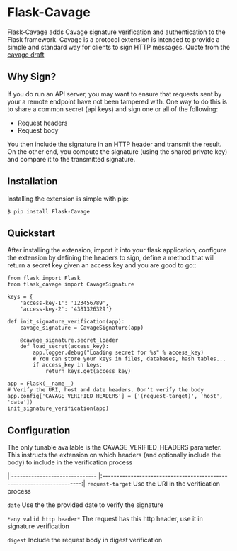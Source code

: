 Flask-Cavage
=======================================

Flask-Cavage adds Cavage signature verification and authentication to the
Flask framework. Cavage is a protocol extension is intended to provide a 
simple and standard way for clients to sign HTTP messages. 
Quote from the [cavage draft](https://tools.ietf.org/html/draft-cavage-http-signatures-03)

Why Sign?
-----------
If you do run an API server, you may want to ensure that requests sent by your a
remote endpoint have not been tampered with. One way to do this is to share a common secret 
(api keys) and sign one or all of the following:

* Request headers
* Request body

You then include the signature in an HTTP header and transmit the result. On the other end,
you compute the signature (using the shared private key) and compare it to the transmitted signature.

Installation
------------
Installing the extension is simple with pip:

    $ pip install Flask-Cavage


Quickstart
----------

After installing the extension, import it into your flask application, 
configure the extension by defining the headers to sign, define a method
that will return a secret key given an access key and you are good to go::

    from flask import Flask
    from flask_cavage import CavageSignature

    keys = {
        'access-key-1': '123456789',
        'access-key-2': '4381326329'}

    def init_signature_verification(app):
        cavage_signature = CavageSignature(app)

        @cavage_signature.secret_loader
        def load_secret(access_key):
            app.logger.debug("Loading secret for %s" % access_key)
            # You can store your keys in files, databases, hash tables...
            if access_key in keys:
                return keys.get(access_key)

    app = Flask(__name__)
    # Verify the URI, host and date headers. Don't verify the body
    app.config['CAVAGE_VERIFIED_HEADERS'] = ['(request-target)', 'host', 'date'])
    init_signature_verification(app)

Configuration
-------------

The only tunable available is the CAVAGE_VERIFIED_HEADERS parameter. This instructs
the extension on which headers (and optionally include the body) to include in the verification
process

| ------------------------------ |:----------------------------------------------------------------------:|
`request-target`                     Use the URI in the verification process

`date`                               Use the the provided date to verify the signature

`*any valid http header*`            The request has this http header, use it in signature verification

`digest`                             Include the request body in digest verification

